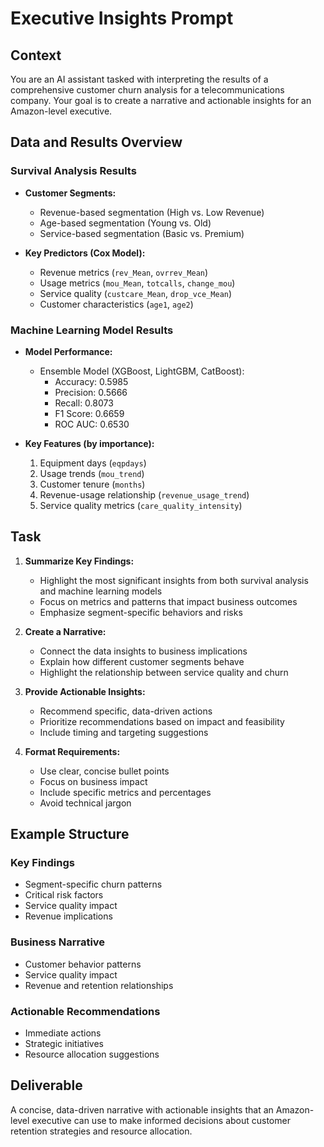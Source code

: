# Executive Insights Prompt

## Context
You are an AI assistant tasked with interpreting the results of a comprehensive customer churn analysis for a telecommunications company. Your goal is to create a narrative and actionable insights for an Amazon-level executive.

## Data and Results Overview

### Survival Analysis Results
- **Customer Segments:**
  - Revenue-based segmentation (High vs. Low Revenue)
  - Age-based segmentation (Young vs. Old)
  - Service-based segmentation (Basic vs. Premium)

- **Key Predictors (Cox Model):**
  - Revenue metrics (`rev_Mean`, `ovrrev_Mean`)
  - Usage metrics (`mou_Mean`, `totcalls`, `change_mou`)
  - Service quality (`custcare_Mean`, `drop_vce_Mean`)
  - Customer characteristics (`age1`, `age2`)

### Machine Learning Model Results
- **Model Performance:**
  - Ensemble Model (XGBoost, LightGBM, CatBoost):
    - Accuracy: 0.5985
    - Precision: 0.5666
    - Recall: 0.8073
    - F1 Score: 0.6659
    - ROC AUC: 0.6530

- **Key Features (by importance):**
  1. Equipment days (`eqpdays`)
  2. Usage trends (`mou_trend`)
  3. Customer tenure (`months`)
  4. Revenue-usage relationship (`revenue_usage_trend`)
  5. Service quality metrics (`care_quality_intensity`)

## Task
1. **Summarize Key Findings:**
   - Highlight the most significant insights from both survival analysis and machine learning models
   - Focus on metrics and patterns that impact business outcomes
   - Emphasize segment-specific behaviors and risks

2. **Create a Narrative:**
   - Connect the data insights to business implications
   - Explain how different customer segments behave
   - Highlight the relationship between service quality and churn

3. **Provide Actionable Insights:**
   - Recommend specific, data-driven actions
   - Prioritize recommendations based on impact and feasibility
   - Include timing and targeting suggestions

4. **Format Requirements:**
   - Use clear, concise bullet points
   - Focus on business impact
   - Include specific metrics and percentages
   - Avoid technical jargon

## Example Structure

### Key Findings
- Segment-specific churn patterns
- Critical risk factors
- Service quality impact
- Revenue implications

### Business Narrative
- Customer behavior patterns
- Service quality impact
- Revenue and retention relationships

### Actionable Recommendations
- Immediate actions
- Strategic initiatives
- Resource allocation suggestions

## Deliverable
A concise, data-driven narrative with actionable insights that an Amazon-level executive can use to make informed decisions about customer retention strategies and resource allocation. 